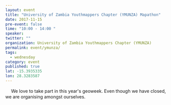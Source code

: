 ```yaml
---
layout: event
title: "University of Zambia Youthmappers Chapter (YMUNZA) Mapathon"
date: 2017-11-15
pre-event: false
time: "10:00 - 14:00 "
speaker:
twitter: ""
organization: University of Zambia Youthmappers Chapter (YMUNZA)
permalink: event/ymunza/
tags:
  - wednesday
category: event
published: true
lat: -15.3935335
lon: 28.3283587
---
```

　
We love to take part in this year's geoweek. Even though we have closed, we are organising amongst ourselves. 
